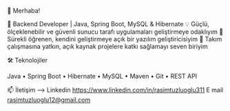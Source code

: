 👋 Merhaba!

🚀 Backend Developer | Java, Spring Boot, MySQL & Hibernate
💡 Güçlü, ölçeklenebilir ve güvenli sunucu tarafı uygulamaları geliştirmeye odaklıyım
🌱 Sürekli öğrenen, kendini geliştirmeye açık bir yazılım geliştiricisiyim
🤝 Takım çalışmasına yatkın, açık kaynak projelere katkı sağlamayı seven biriyim


🛠️ Teknolojiler

Java • Spring Boot • Hibernate • MySQL • Maven • Git • REST API

📫 İletişim -->
Linkedin
https://www.linkedin.com/in/rasimtuzluoglu311
E mail 
rasimtuzluoglu12@gmail.com
